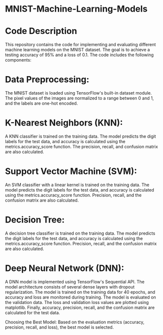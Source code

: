 # MNIST-Machine-Learning-Models
# Code Description
This repository contains the code for implementing and evaluating different machine learning models on the MNIST dataset. The goal is to achieve a testing accuracy of 95% and a loss of 0.1. The code includes the following components:

# Data Preprocessing: 
The MNIST dataset is loaded using TensorFlow's built-in dataset module. The pixel values of the images are normalized to a range between 0 and 1, and the labels are one-hot encoded.

# K-Nearest Neighbors (KNN):
 A KNN classifier is trained on the training data. The model predicts the digit labels for the test data, and accuracy is calculated using the metrics.accuracy_score function. The precision, recall, and confusion matrix are also calculated.

# Support Vector Machine (SVM): 
An SVM classifier with a linear kernel is trained on the training data. The model predicts the digit labels for the test data, and accuracy is calculated using the metrics.accuracy_score function. Precision, recall, and the confusion matrix are also calculated.

# Decision Tree: 
A decision tree classifier is trained on the training data. The model predicts the digit labels for the test data, and accuracy is calculated using the metrics.accuracy_score function. Precision, recall, and the confusion matrix are also calculated.

# Deep Neural Network (DNN):
 A DNN model is implemented using TensorFlow's Sequential API. The model architecture consists of several dense layers with dropout regularization. The model is trained on the training data for 40 epochs, and accuracy and loss are monitored during training. The model is evaluated on the validation data. The loss and validation loss values are plotted using matplotlib. Finally, accuracy, precision, recall, and the confusion matrix are calculated for the test data.

Choosing the Best Model: Based on the evaluation metrics (accuracy, precision, recall, and loss), the best model is selected.
